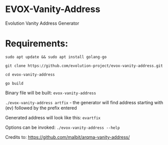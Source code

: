 # EVOX-Vanity-Address
Evolution Vanity Address Generator



# Requirements:

`sudo apt update && sudo apt install golang-go`

`git clone https://github.com/evolution-project/evox-vanity-address.git`

`cd evox-vanity-address`

`go build`

Binary file will be built: ```evox-vanity-address```

```./evox-vanity-address artfix``` - the generator will find address starting with (ev) followed by the prefix entered

Generated address will look like this: ```evartfix```

Options can be invoked: ```./evox-vanity-address --help```




Credits to: https://github.com/malbit/arqma-vanity-address/
